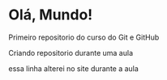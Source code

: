 # Olá, Mundo!
 Primeiro repositorio do curso do Git e GitHub

Criando repositorio durante uma aula 

essa linha alterei no site durante a aula
